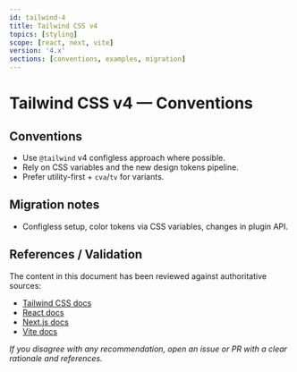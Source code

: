 ```yaml
---
id: tailwind-4
title: Tailwind CSS v4
topics: [styling]
scope: [react, next, vite]
version: '4.x'
sections: [conventions, examples, migration]
---
```


# Tailwind CSS v4 — Conventions

## Conventions

- Use `@tailwind` v4 configless approach where possible.
- Rely on CSS variables and the new design tokens pipeline.
- Prefer utility-first + `cva`/`tv` for variants.

## Migration notes

- Configless setup, color tokens via CSS variables, changes in plugin API.

## References / Validation

The content in this document has been reviewed against authoritative sources:
- [Tailwind CSS docs](https://tailwindcss.com/docs)
- [React docs](https://react.dev)
- [Next.js docs](https://nextjs.org/docs)
- [Vite docs](https://vitejs.dev/guide/)

_If you disagree with any recommendation, open an issue or PR with a clear rationale and references._

